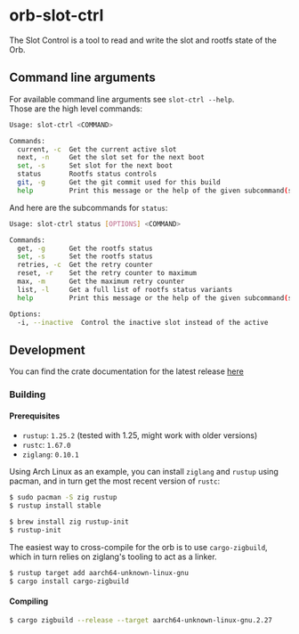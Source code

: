 # orb-slot-ctrl
The Slot Control is a tool to read and write the slot and rootfs state of the Orb.

## Command line arguments
For available command line arguments see `slot-ctrl --help`.  
Those are the high level commands:

```sh
Usage: slot-ctrl <COMMAND>

Commands:
  current, -c  Get the current active slot
  next, -n     Get the slot set for the next boot
  set, -s      Set slot for the next boot
  status       Rootfs status controls
  git, -g      Get the git commit used for this build
  help         Print this message or the help of the given subcommand(s)
```

And here are the subcommands for `status`:

```sh
Usage: slot-ctrl status [OPTIONS] <COMMAND>

Commands:
  get, -g      Get the rootfs status
  set, -s      Set the rootfs status
  retries, -c  Get the retry counter
  reset, -r    Set the retry counter to maximum
  max, -m      Get the maximum retry counter
  list, -l     Get a full list of rootfs status variants
  help         Print this message or the help of the given subcommand(s)

Options:
  -i, --inactive  Control the inactive slot instead of the active
```

## Development

You can find the crate documentation for the latest release [here](https://super-adventure-p1l5l8m.pages.github.io/)

### Building

#### Prerequisites
+ `rustup`: `1.25.2` (tested with 1.25, might work with older versions)
+ `rustc`: `1.67.0`
+ `ziglang`: `0.10.1`

Using Arch Linux as an example, you can install `ziglang` and `rustup` using pacman, and in turn
get the most recent version of `rustc`:

```sh
$ sudo pacman -S zig rustup
$ rustup install stable
```

```sh
$ brew install zig rustup-init
$ rustup-init
```

The easiest way to cross-compile for the orb is to use `cargo-zigbuild`, which
in turn relies on ziglang's tooling to act as a linker.

```sh
$ rustup target add aarch64-unknown-linux-gnu
$ cargo install cargo-zigbuild
```

#### Compiling

```sh
$ cargo zigbuild --release --target aarch64-unknown-linux-gnu.2.27
```
